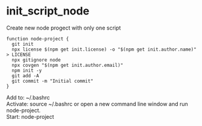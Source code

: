 # init_script_node
Create new node progect with only one script

```
function node-project {
  git init
  npx license $(npm get init.license) -o "$(npm get init.author.name)" > LICENSE
  npx gitignore node
  npx covgen "$(npm get init.author.email)"
  npm init -y
  git add -A
  git commit -m "Initial commit"
}
```

Add to: ~/.bashrc <br>
Activate: source ~/.bashrc or open a new command line window and run node-project. <br>
Start: node-project

